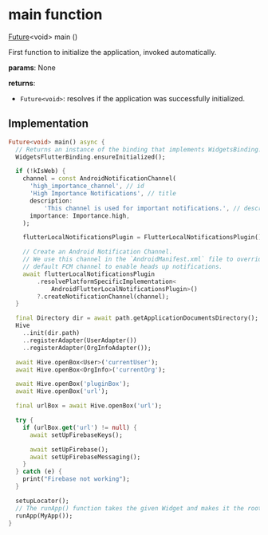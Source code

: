 


# main function










[Future](https://api.flutter.dev/flutter/dart-async/Future-class.html)&lt;void> main
()





<p>First function to initialize the application, invoked automatically.</p>
<p><strong>params</strong>:
  None</p>
<p><strong>returns</strong>:</p>
<ul>
<li><code>Future&lt;void&gt;</code>: resolves if the application was successfully initialized.</li>
</ul>



## Implementation

```dart
Future<void> main() async {
  // Returns an instance of the binding that implements WidgetsBinding.
  WidgetsFlutterBinding.ensureInitialized();

  if (!kIsWeb) {
    channel = const AndroidNotificationChannel(
      'high_importance_channel', // id
      'High Importance Notifications', // title
      description:
          'This channel is used for important notifications.', // description
      importance: Importance.high,
    );

    flutterLocalNotificationsPlugin = FlutterLocalNotificationsPlugin();

    // Create an Android Notification Channel.
    // We use this channel in the `AndroidManifest.xml` file to override the
    // default FCM channel to enable heads up notifications.
    await flutterLocalNotificationsPlugin
        .resolvePlatformSpecificImplementation<
            AndroidFlutterLocalNotificationsPlugin>()
        ?.createNotificationChannel(channel);
  }

  final Directory dir = await path.getApplicationDocumentsDirectory();
  Hive
    ..init(dir.path)
    ..registerAdapter(UserAdapter())
    ..registerAdapter(OrgInfoAdapter());

  await Hive.openBox<User>('currentUser');
  await Hive.openBox<OrgInfo>('currentOrg');

  await Hive.openBox('pluginBox');
  await Hive.openBox('url');

  final urlBox = await Hive.openBox('url');

  try {
    if (urlBox.get('url') != null) {
      await setUpFirebaseKeys();

      await setUpFirebase();
      await setUpFirebaseMessaging();
    }
  } catch (e) {
    print("Firebase not working");
  }

  setupLocator();
  // The runApp() function takes the given Widget and makes it the root of the widget tree.
  runApp(MyApp());
}
```







